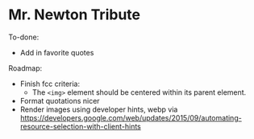 # Mr. Newton Tribute

To-done:
- Add in favorite quotes

Roadmap: 
- Finish fcc criteria:
  - The `<img>` element should be centered within its parent element.
- Format quotations nicer
- Render images using developer hints, webp via https://developers.google.com/web/updates/2015/09/automating-resource-selection-with-client-hints
